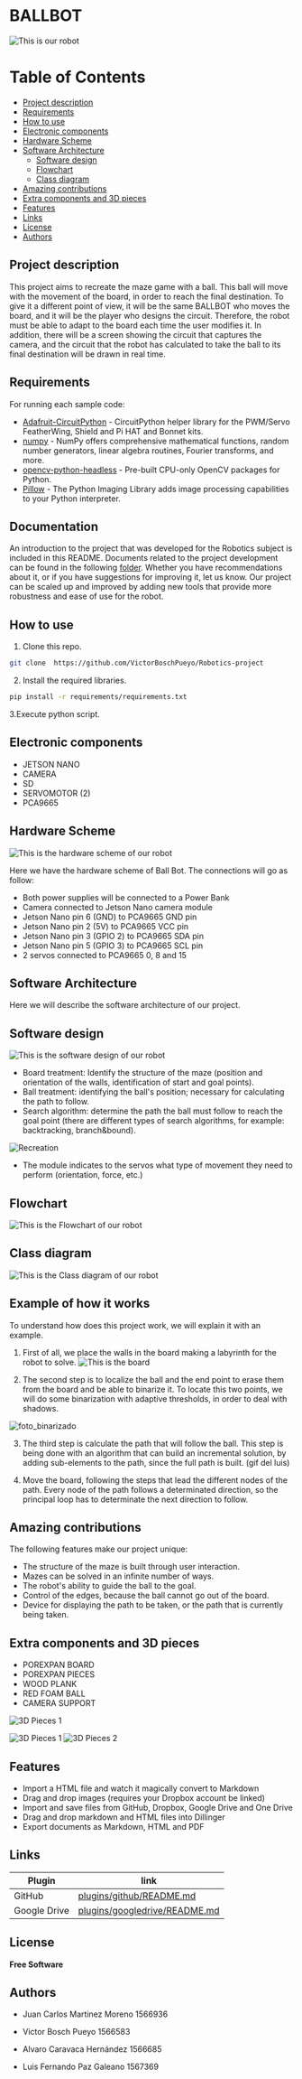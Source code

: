 # BALLBOT
![This is our robot](https://github.com/VictorBoschPueyo/Robotics-project/blob/main/docs/diagrams/foto_robot.jpg)

# Table of Contents
   * [Project description](#Project-description)
   * [Requirements](#Requirements)
   * [How to use](#How-to-use)
   * [Electronic components](#Electronic-components)
   * [Hardware Scheme](#Hardware-Scheme)
   * [Software Architecture](#Software-Architecture)
        * [Software design](#Software-design)
        * [Flowchart](#Flowchart)
        * [Class diagram](#Class-diagram)
   * [Amazing contributions](#Amazing-contributions)
   * [Extra components and 3D pieces](#Extra-components-and-3D-pieces)
   * [Features](#Features)
   * [Links](#Links)
   * [License](#License)
   * [Authors](#Authors)
   

## Project description
This project aims to recreate the maze game with a ball. This ball will move with the movement of the board, in order to reach the final destination.
To give it a different point of view, it will be the same BALLBOT who moves the board, and it will be the player who designs the circuit. Therefore, the robot must be able to adapt to the board each time the user modifies it.
In addition, there will be a screen showing the circuit that captures the camera, and the circuit that the robot has calculated to take the ball to its final destination will be drawn in real time.

## Requirements
For running each sample code:
- [Adafruit-CircuitPython] - CircuitPython helper library for the PWM/Servo FeatherWing, Shield and Pi HAT and Bonnet kits.
- [numpy] - NumPy offers comprehensive mathematical functions, random number generators, linear algebra routines, Fourier transforms, and more.
- [opencv-python-headless] - Pre-built CPU-only OpenCV packages for Python.
- [Pillow] - The Python Imaging Library adds image processing capabilities to your Python interpreter.

## Documentation
An introduction to the project that was developed for the Robotics subject is included in this README.
Documents related to the project development can be found in the following [folder].
Whether you have recommendations about it, or if you have suggestions for improving it, let us know.
Our project can be scaled up and improved by adding new tools that provide more robustness and ease of use for the robot.

## How to use
1. Clone this repo.
```sh
git clone  https://github.com/VictorBoschPueyo/Robotics-project 
```
2. Install the required libraries.
```sh
pip install -r requirements/requirements.txt
```
3.Execute python script.

## Electronic components
- JETSON NANO
- CAMERA
- SD
- SERVOMOTOR (2)
- PCA9665

## Hardware Scheme
![This is the hardware scheme of our robot](https://github.com/VictorBoschPueyo/Robotics-project/blob/main/docs/diagrams/hardware_scheme.PNG)

Here we have the hardware scheme of Ball Bot.
The connections will go as follow:
- Both power supplies will be connected to a Power Bank
- Camera connected to Jetson Nano camera module
- Jetson Nano pin 6 (GND) to PCA9665 GND pin
- Jetson Nano pin 2 (5V) to PCA9665 VCC pin
- Jetson Nano pin 3 (GPIO 2) to PCA9665 SDA pin
- Jetson Nano pin 5 (GPIO 3) to PCA9665 SCL pin
- 2 servos connected to PCA9665 0, 8 and 15

## Software Architecture
Here we will describe the software architecture of our project.
## Software design
![This is the software design of our robot](https://github.com/VictorBoschPueyo/Robotics-project/blob/main/docs/diagrams/software_design.PNG)
- Board treatment: Identify the structure of the maze (position and orientation
of the walls, identification of start and goal points).
- Ball treatment: identifying the ball's position; necessary for calculating the
path to follow.
- Search algorithm: determine the path the ball must follow to reach the goal
point (there are different types of search algorithms, for example:
backtracking, branch&bound).

![Recreation](https://github.com/VictorBoschPueyo/Robotics-project/blob/main/master/recreation.gif)

- The module indicates to the servos what type of movement they need to
perform (orientation, force, etc.)

## Flowchart
![This is the Flowchart of our robot](https://github.com/VictorBoschPueyo/Robotics-project/blob/main/docs/diagrams/spr3-diag-flujo.drawio.png)
## Class diagram
![This is the Class diagram of our robot](https://github.com/VictorBoschPueyo/Robotics-project/blob/main/docs/diagrams/spr2-diag-clases.drawio.png)

## Example of how it works
To understand how does this project work, we will explain it with an example.
1. First of all, we place the walls in the board making a labyrinth for the robot to solve.
![This is the board](https://github.com/VictorBoschPueyo/Robotics-project/blob/main/docs/diagrams/foto_taulell.jpg)

2. The second step is to localize the ball and the end point to erase them from the board and be able to binarize it. To locate this two points, we will do some binarization with adaptive thresholds, in order to deal with shadows.

![foto_binarizado](https://github.com/VictorBoschPueyo/Robotics-project/blob/main/master/bdd/bin_walls_exemple.JPG)

3. The third step is calculate the path that will follow the ball. This step is being done with an algorithm that can build an incremental solution,
   by adding sub-elements to the path, since the full path is built. (gif del luis)


4. Move the board, following the steps that lead the different nodes of the path. Every node of the path follows a determinated direction, so the principal loop has to determinate the next direction to follow.


## Amazing contributions 
The following features make our project unique:
- The structure of the maze is built through user interaction.
- Mazes can be solved in an infinite number of ways.
- The robot's ability to guide the ball to the goal.
- Control of the edges, because the ball cannot go out of the board.
- Device for displaying the path to be taken, or the path that is currently being taken.

## Extra components and 3D pieces
- POREXPAN BOARD
- POREXPAN PIECES
- WOOD PLANK
- RED FOAM BALL
- CAMERA SUPPORT

![3D Pieces 1](https://github.com/VictorBoschPueyo/Robotics-project/blob/main/docs/diagrams/prototype.PNG)

![3D Pieces 1](https://github.com/VictorBoschPueyo/Robotics-project/blob/main/docs/diagrams/3d_pieces_1.PNG)
![3D Pieces 2](https://github.com/VictorBoschPueyo/Robotics-project/blob/main/docs/diagrams/3d_pieces_2.PNG)
## Features

- Import a HTML file and watch it magically convert to Markdown
- Drag and drop images (requires your Dropbox account be linked)
- Import and save files from GitHub, Dropbox, Google Drive and One Drive
- Drag and drop markdown and HTML files into Dillinger
- Export documents as Markdown, HTML and PDF


## Links

| Plugin | link |
| ------ | ------ |
| GitHub | [plugins/github/README.md][PlGh] |
| Google Drive | [plugins/googledrive/README.md][PlGd] |

## License
**Free Software**

## Authors
* Juan Carlos Martinez Moreno 1566936
* Victor Bosch Pueyo                 1566583
* Alvaro Caravaca Hernández   1566685
* Luis Fernando Paz  Galeano   1567369

   [PlGh]: <https://github.com/VictorBoschPueyo/Robotics-project.git>
   [PlGd]: <https://drive.google.com/drive/folders/1HyyOAsSVA52dkZ4_BdE1-cv34iZsNWCG>
   [Adafruit-CircuitPython]:<https://docs.circuitpython.org/projects/servokit/en/latest/>
   [gpio]: <https://pypi.org/project/RPi.GPIO/>
   [numpy]:<https://numpy.org/>
   [opencv-python-headless]: <https://pypi.org/project/opencv-python-headless/>
   [Pillow]:<https://pillow.readthedocs.io/en/stable/>
   [folder]:<https://github.com/VictorBoschPueyo/Robotics-project/tree/main/docs>
   [Adafruit-servokit]:<https://docs.circuitpython.org/projects/servokit/en/latest/>
